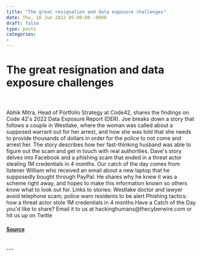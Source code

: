 ```yaml
---
title: "The great resignation and data exposure challenges"
date: Thu, 16 Jun 2022 05:00:00 -0000
draft: false
type: posts
categories: 
- 
---
```

# The great resignation and data exposure challenges

<br/>

<br/>
Abhik Mitra, Head of Portfolio Strategy at Code42, shares the findings on Code 42's 2022 Data Exposure Report (DER). Joe breaks down a story that follows a couple in Westlake, where the woman was called about a supposed warrant out for her arrest, and how she was told that she needs to provide thousands of dollars in order for the police to not come and arrest her. The story describes how her fast-thinking husband was able to figure out the scam and get in touch with real authorities. Dave's story delves into Facebook and a phishing scam that ended in a threat actor stealing 1M credentials in 4 months. Our catch of the day comes from listener William who received an email about a new laptop that he supposedly bought through PayPal. He shares why he knew it was a scheme right away, and hopes to make this information known so others know what to look out for. Links to stories: Westlake doctor and lawyer avoid telephone scam; police warn residents to be alert Phishing tactics: how a threat actor stole 1M credentials in 4 months Have a Catch of the Day you'd like to share? Email it to us at hackinghumans@thecyberwire.com or hit us up on Twitte

#### [Source](https://thecyberwire.com/podcasts/hacking-humans/200/notes)

<br/>
---
